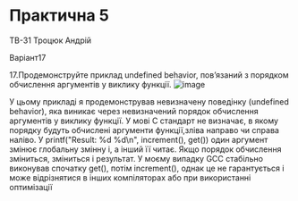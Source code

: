 # Практична 5
ТВ-31 Троцюк Андрій

Варіант17

17.Продемонструйте приклад undefined behavior, пов’язаний з порядком обчислення аргументів у виклику функції.
![image](https://github.com/user-attachments/assets/f62dc5e5-52ba-45c6-a5b2-7d7bbcc40909)


У цьому прикладі я продемонстрував невизначену поведінку (undefined behavior), яка виникає через невизначений порядок обчислення аргументів у виклику функції. У мові C стандарт не визначає, в якому порядку будуть обчислені аргументи функції,зліва направо чи справа наліво. У printf("Result: %d %d\n", increment(), get()) один аргумент змінює глобальну змінну i, а інший її читає. Якщо порядок обчислення зміниться, зміниться і результат. У моєму випадку GCC стабільно виконував спочатку get(), потім increment(), однак це не гарантується і може відрізнятися в інших компіляторах або при використанні оптимізації
